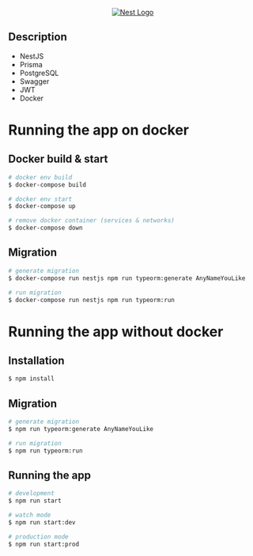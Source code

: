 <p align="center">
  <a href="https://docs.nestjs.com/" target="_blank"> <img src="https://repository-images.githubusercontent.com/180571949/1816f680-a221-11ea-8ae0-8d90df8436bb" alt="Nest Logo" /></a>
</p>

## Description

- NestJS
- Prisma
- PostgreSQL
- Swagger
- JWT
- Docker

# Running the app on docker

## Docker build & start

```bash
# docker env build
$ docker-compose build

# docker env start
$ docker-compose up

# remove docker container (services & networks)
$ docker-compose down
```

## Migration

```bash
# generate migration
$ docker-compose run nestjs npm run typeorm:generate AnyNameYouLike

# run migration
$ docker-compose run nestjs npm run typeorm:run
```

# Running the app without docker

## Installation

```bash
$ npm install
```

## Migration

```bash
# generate migration
$ npm run typeorm:generate AnyNameYouLike

# run migration
$ npm run typeorm:run
```

## Running the app

```bash
# development
$ npm run start

# watch mode
$ npm run start:dev

# production mode
$ npm run start:prod
```
